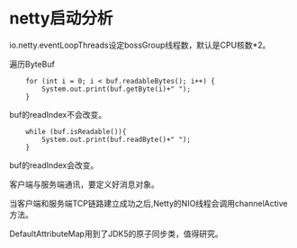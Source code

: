# netty启动分析

io.netty.eventLoopThreads设定bossGroup线程数，默认是CPU核数*2。

遍历ByteBuf

        for (int i = 0; i < buf.readableBytes(); i++) {
            System.out.print(buf.getByte(i)+" ");
        }

buf的readIndex不会改变。

        while (buf.isReadable()){
            System.out.print(buf.readByte()+" ");
        }

buf的readIndex会改变。


客户端与服务端通讯，要定义好消息对象。

当客户端和服务端TCP链路建立成功之后,Netty的NIO线程会调用channelActive方法。

DefaultAttributeMap用到了JDK5的原子同步类，值得研究。


